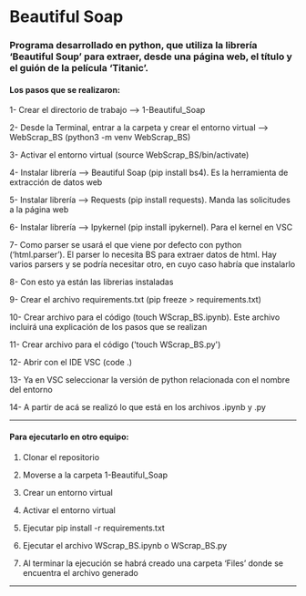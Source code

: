 # Beautiful Soap

### Programa desarrollado en python, que utiliza la librería ‘Beautiful Soup’ para extraer, desde una página web, el título y el guión de la película ‘Titanic’.

#### Los pasos que se realizaron:

1-	Crear el directorio de trabajo --> 1-Beautiful_Soap

2-	Desde la Terminal, entrar a la carpeta y crear el entorno virtual --> WebScrap_BS (python3 -m venv WebScrap_BS)

3-	Activar el entorno virtual (source WebScrap_BS/bin/activate)

4-	Instalar librería -->  Beautiful Soap (pip install bs4). Es la herramienta de extracción de datos web

5-	Instalar librería --> Requests (pip install requests). Manda las solicitudes a la página web

6-	Instalar librería --> Ipykernel (pip install ipykernel). Para el kernel en VSC

7-	Como parser se usará el que viene por defecto con python (‘html.parser’). El parser lo necesita BS para extraer datos de html. Hay varios parsers y se podría necesitar otro, en cuyo caso habría que instalarlo

8-	Con esto ya están las librerias instaladas

9-	Crear el archivo requirements.txt (pip freeze > requirements.txt)

10-	Crear archivo para el código (touch WScrap_BS.ipynb). Este archivo incluirá una explicación de los pasos que se realizan

11-	Crear archivo para el código ('touch WScrap_BS.py')

12-	Abrir con el IDE VSC (code .)

13-	Ya en VSC seleccionar la versión de python relacionada con el nombre del entorno

14-	A partir de acá se realizó lo que está en los archivos .ipynb y .py

-------

#### Para ejecutarlo en otro equipo:

1.	Clonar el repositorio

2.	Moverse a la carpeta 1-Beautiful_Soap
	
3.	Crear un entorno virtual
	
4.	Activar el entorno virtual
	
5.	Ejecutar pip install -r requirements.txt
	
6.	Ejecutar el archivo WScrap_BS.ipynb o WScrap_BS.py
	
7.	Al terminar la ejecución se habrá creado una carpeta ‘Files’ donde se encuentra el archivo generado

-------
